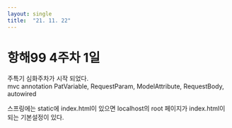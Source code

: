 ```yaml
---
layout: single
title:  "21. 11. 22"
---
```


# 항해99 4주차 1일
주특기 심화주차가 시작 되었다.  
mvc annotation
PatVariable, RequestParam, ModelAttribute, RequestBody, autowired

스프링에는 static에 index.html이 있으면 localhost의 root 페이지가 index.html이 되는 기본설정이 있다.  
